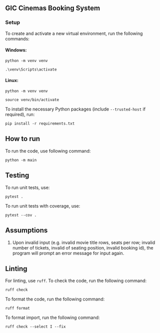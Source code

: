 ## GIC Cinemas Booking System
### Setup
To create and activate a new virtual environment, run the following commands:
#### Windows:
```commandline
python -m venv venv

.\venv\Scripts\activate
```
#### Linux:
```commandline
python -m venv venv

source venv/bin/activate
```
To install the necessary Python packages (include `--trusted-host` if required), run:
```commandline
pip install -r requirements.txt
```
## How to run
To run the code, use following command:
```commandline
python -m main
```
## Testing
To run unit tests, use:
```commandline
pytest .
```
To run unit tests with coverage, use:
```commandline
pytest --cov .
```
## Assumptions
1. Upon invalid input (e.g. invalid movie title rows, seats per row; invalid number of tickets, invalid of seating position, invalid booking id), the program will prompt an error message for input again.
## Linting
For linting, use `ruff`. To check the code, run the following command:
```commandline
ruff check
```
To format the code, run the following command: 
```commandline
ruff format
```
To format import, run the following command:
```commandline
ruff check --select I --fix
```

